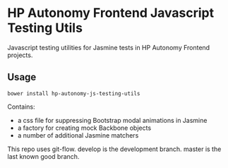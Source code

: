 # HP Autonomy Frontend Javascript Testing Utils

Javascript testing utilities for Jasmine tests in HP Autonomy Frontend projects.

## Usage
    bower install hp-autonomy-js-testing-utils



Contains:

* a css file for suppressing Bootstrap modal animations in Jasmine
* a factory for creating mock Backbone objects
* a number of additional Jasmine matchers

This repo uses git-flow. develop is the development branch. master is the last known good branch.

